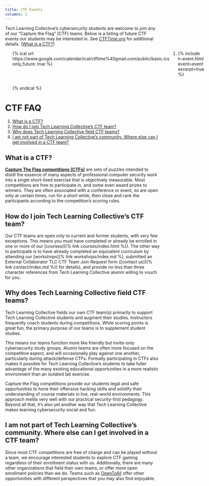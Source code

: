 ```yaml
---
title: CTF Events
columns: 1
---
```


Tech Learning Collective&rsquo;s cybersecurity students are welcome to join any of our &ldquo;Capture the Flag&rdquo; (CTF) teams. Below is a listing of future CTF events our students may be interested in. See [CTFTime.org](https://ctftime.org/event/list/upcoming) for additional details. ([What is a CTF?](#what-is-a-ctf))

<ol style="display: grid; grid-template-columns: 1fr 1fr; grid-gap: 2em;">
{% ical url: https://www.google.com/calendar/ical/ctftime%40gmail.com/public/basic.ics only_future: true %}
<li id="ctf-event-{{ event.summary | slugify }}">
    {% include h-event.html event=event excerpt=true %}
</li>
{% endical %}
</ol>

# CTF FAQ

1. [What is a CTF?](#what-is-a-ctf)
1. [How do I join Tech Learning Collective&rsquo;s CTF team?](#how-do-i-join-tech-learning-collectives-ctf-team)
1. [Why does Tech Learning Collective field CTF teams?](#why-does-tech-learning-collective-field-ctf-teams)
1. [I am not part of Tech Learning Collective&rsquo;s community. Where else can I get involved in a CTF team?](#i-am-not-part-of-tech-learning-collectives-community-where-else-can-i-get-involved-in-a-ctf-team)

## What is a CTF?

[**Capture The Flag competitions (CTFs)**](https://en.wikipedia.org/wiki/Capture_the_flag#Computer_security) are sets of puzzles intended to distill the essence of many aspects of professional computer security work into a single short-lived exercise that is objectively measurable. Most competitions are free to participate in, and some even award prizes to winners. They are often associated with a conference or event, so are open only at certain times, run for a short while, then close and rank the participants according to the competition&rsquo;s scoring rules.

## How do I join Tech Learning Collective&rsquo;s CTF team?

Our CTF teams are open only to current and former students, with very few exceptions. This means you must have completed or already be enrolled in one or more of our [courses]({% link courses/index.html %}). The other way to participate is to have already completed an equivalent curriculum by attending our [workshops](% link workshops/index.md %), submitted an External Collaborator TLC CTF Team Join Request form ([contact us]({% link contact/index.md %}) for details), and provide no less than three character references from Tech Learning Collective alumni willing to vouch for you.

## Why does Tech Learning Collective field CTF teams?

Tech Learning Collective fields our own CTF team(s) primarily to support Tech Learning Collective students and augment their studies. Instructors frequently coach students during competitions. While scoring points is great fun, the primary purpose of our teams is to supplement student studies.

This means our teams function more like friendly but invite-only cybersecurity study groups. Alumni teams are often more focused on the competitive aspect, and will occasionally play against one another, particularly during attack/defense CTFs. Formally participating in CTFs also makes it possible for Tech Learning Collective&rsquo;s students to take fuller advantage of the many existing educational opportunities in a more realistic environment than an isolated lab exercise.

Capture the Flag competitions provide our students legal and safe opportunities to hone their offensive hacking skills and solidify their understanding of course materials in live, real-world environments. This approach melds very well with our practical security-first pedagogy. Beyond all that, it&rsquo;s also yet another way that Tech Learning Collective makes learning cybersecurity social and fun.

## I am not part of Tech Learning Collective&rsquo;s community. Where else can I get involved in a CTF team?

Since most CTF competitions are free of charge and can be played without a team, we encourage interested students to explore CTF gaming regardless of their enrollment status with us. Additionally, there are many other organizations that field their own teams, or offer more open enrollment policies than we do. Teams such as [OpenToAll](https://opentoallctf.github.io/) offer other opportunities with different perspectives that you may also find enjoyable.
